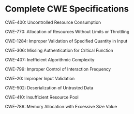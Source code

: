 

# Complete CWE Specifications

CWE-400: Uncontrolled Resource Consumption

CWE-770: Allocation of Resources Without Limits or Throttling

CWE-1284: Improper Validation of Specified Quantity in Input

CWE-306: Missing Authentication for Critical Function

CWE-407: Inefficient Algorithmic Complexity

CWE-799: Improper Control of Interaction Frequency

CWE-20: Improper Input Validation

CWE-502: Deserialization of Untrusted Data

CWE-410: Insufficient Resource Pool

CWE-789: Memory Allocation with Excessive Size Value